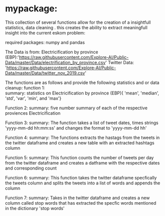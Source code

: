 # mypackage:

This collection of several functions allow for the creation of a insightfull statistics, data cleaning . this creates the ability  to extract meaningfull insight into the current eskom problem: 

required packages: numpy and pandas 

The Data is from:
Electricification by province (EBP):'https://raw.githubusercontent.com/Explore-AI/Public-Data/master/Data/electrification_by_province.csv'
Twitter Data: 'https://raw.githubusercontent.com/Explore-AI/Public-Data/master/Data/twitter_nov_2019.csv'

The functions are as follows and provide the following statistics and or data cleanup: 
function 1:  
    summary: statistics on Electricification by province (EBP){ 'mean', 'median', 'std', 'var', 'min', and 'max'}
    
 Function 2: 
    summary: five number summary of each of the respective proviences Electricification
    
 Function 3: 
    summary: The function takes a list of tweet dates, times strings 'yyyy-mm-dd hh:mm:ss' and changes the format to 'yyyy-mm-dd hh'
 
 Function 4: 
    summary: The functions extracts the hastags from the tweets in the twitter dataframe and creates a new table with an extracted          hashtags column 
    
Function 5: 
    summary: This function counts the number of tweets per day from the twitter dataframe and creates a datframe with the respective dates and corresponding count 
    
Function 6: 
    summary: This function takes the twitter dataframe specfically the tweets column and splits the tweets into a list of words and appends the column
    
Function 7: 
    summary:  Takes in the twitter dataframe and creates a new column called stop words that has extracted the specfic words mentioned 
              in the dictionary 'stop words'
              
              
              
 
